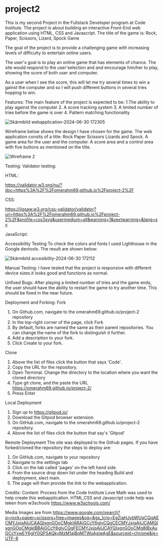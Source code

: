 # project2
This is my second Project in the Fullstack Developer program at Code Institute. The project is about building an interactive Front-End web application using HTML, CSS and Javascript. The title of the game is:
Rock, Paper, Scissors, Lizard, Spock Game

The goal of the project is to provide a challenging game with increasing levels of difficulty to entertain online users.

The user's goal is to play an online game that has elements of chance. The site would respond to the user'selection and and encourage him/her to play, showing the score of both user and computer.

As a user when I see the score, this will let me try several times to win a gainst the computer and so I will push different buttons in several tries hopping to win.

Features:
The main feature of the project is expected to be:
    1.The ability to play against the computer
    2. A score tracking system
    3. A limited number of tries before the game is over
    4. Pattern matching functionality
  
![Skärmbild webapplication-2024-06-30 172305](https://github.com/omerahm69/project-2/assets/153000625/d8430b01-2461-4755-88c5-27d2cc271bef)


Wireframe below shows the design I have chosen for the game. The web application consits of a title: Rock Paper Scissors Lizards and Spock. A game area for the user and the computer. A score area and a control area with five buttons as mentioned on the title.


![Wireframe 2](https://github.com/omerahm69/project-2/assets/153000625/3d2d49c8-9b0a-469f-aba9-8766608d33da)

Testing: 
Validator testing: 

HTML:

https://validator.w3.org/nu/?doc=https%3A%2F%2Fomerahm69.github.io%2Fproject-2%2F

CSS:

https://jigsaw.w3.org/css-validator/validator?uri=https%3A%2F%2Fomerahm69.github.io%2Fproject-2%2F&profile=css3svg&usermedium=all&warning=1&vextwarning=&lang=sv

JavaScript:

Accessibility Testing
To check the colors and fonts I used Lighthouse in the Google devtools. The result are shown below:


![Skärmbild accesibility-2024-06-30 172112](https://github.com/omerahm69/project-2/assets/153000625/18b051ee-69c3-4f59-9667-8797d1edc94f)


Manual Testing:
I have tested that the project is responsive with different device sizes.it looks good and functions as normal.


Unfixed Bugs:
After playing a limited number of tries and the game ends, the user should have the ability to restart the game to try another time. This  should be fixed in the near future. 

Deployment and Forking:
Fork 
1. On Github.com, navigate to the omerahm69.github.io/project-2 repository
2. In the top-right corner of the page, click Fork
3. By default, forks are named the same as their parent repositories. You can change the name of the fork to distinguish it further.
4. Add a description to your fork.
5. Click Create to your fork.

Clone 
1. Above the list of files click the button that says 'Code'.
2. Copy the URL for the repository.
3. Open Terminal. Change the directory to the location where you want the cloned directory
4. Type git clone, and the paste the URL https://omerahm69.github.io/project-2/
5. Press Enter
   
Local Deployment
1. Sign up to https://gitpod.io/
2. Download the Gitpod browser extension.
3. On GitHub.com, navigate to the omerahm69.github.io/project-2 repository.
4. Above the list of files click the button that say's 'Gitpod'

Remote Deployment
 The site was deployed to the Github pages. If you have forked/cloned the repository the steps to deploy are:
1. On GitHub.com, navigate to your repository
2. Navigate to the settings tab
3. Click on the tab called 'pages' on the left hand side.
4. From the source drop down list under the heading Build and deployment, slect main.
5. The page will then provide the link to the webapplication.

Credits:
Content:
Process from the Code Institute Love Math was used to help create this webapplication.
HTML,CSS and Javascript code help was teken from w3schools https://www.w3schools.com/

Media
Images are from 
https://www.google.com/search?q=rock+paper+scissors+free+images&oq=&gs_lcrp=EgZjaHJvbWUqCQgAECMYJxjqAjIJCAAQIxgnGOoCMgkIARAjGCcY6gIyCQgCECMYJxjqAjIJCAMQIxgnGOoCMgkIBBAjGCcY6gIyCQgFECMYJxjqAjIJCAYQIxgnGOoCMg8IBxAuGCcYxwEY6gIY0QPSAQkyMzM1ajBqMTWoAgiwAgE&sourceid=chrome&ie=UTF-8
